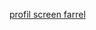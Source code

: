 [profil screen farrel](https://user-images.githubusercontent.com/101039135/160860378-5c23b31b-e64c-40f7-bc5f-e0b52c0b11de.JPG)
